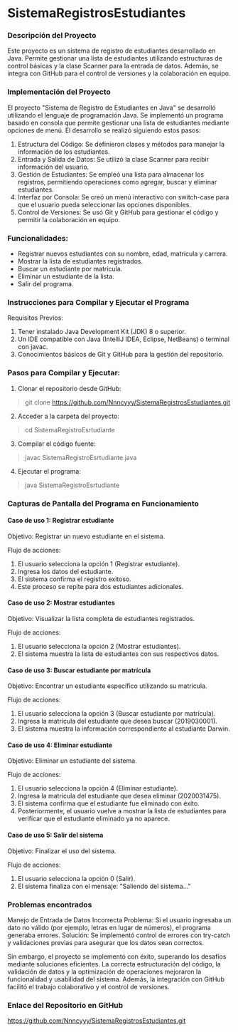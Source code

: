 # SistemaRegistrosEstudiantes
### Descripción del Proyecto

Este proyecto es un sistema de registro de estudiantes desarrollado en Java. Permite gestionar una lista de estudiantes utilizando estructuras de control básicas y la clase Scanner para la entrada de datos. Además, se integra con GitHub para el control de versiones y la colaboración en equipo.

### Implementación del Proyecto
El proyecto "Sistema de Registro de Estudiantes en Java" se desarrolló utilizando el lenguaje de programación Java. Se implementó un programa basado en consola que permite gestionar una lista de estudiantes mediante opciones de menú. El desarrollo se realizó siguiendo estos pasos:

1. Estructura del Código: Se definieron clases y métodos para manejar la información de los estudiantes.
2. Entrada y Salida de Datos: Se utilizó la clase Scanner para recibir información del usuario.
3. Gestión de Estudiantes: Se empleó una lista para almacenar los registros, permitiendo operaciones como agregar, buscar y eliminar estudiantes.
4. Interfaz por Consola: Se creó un menú interactivo con switch-case para que el usuario pueda seleccionar las opciones disponibles.
5. Control de Versiones: Se usó Git y GitHub para gestionar el código y permitir la colaboración en equipo.

### Funcionalidades:
- Registrar nuevos estudiantes con su nombre, edad, matrícula y carrera.
- Mostrar la lista de estudiantes registrados.
- Buscar un estudiante por matrícula.
- Eliminar un estudiante de la lista.
- Salir del programa.

### Instrucciones para Compilar y Ejecutar el Programa
Requisitos Previos:
1. Tener instalado Java Development Kit (JDK) 8 o superior.
2. Un IDE compatible con Java (IntelliJ IDEA, Eclipse, NetBeans) o terminal con javac.
3. Conocimientos básicos de Git y GitHub para la gestión del repositorio.

### Pasos para Compilar y Ejecutar:
1. Clonar el repositorio desde GitHub:
> git clone https://github.com/Nnncyyy/SistemaRegistrosEstudiantes.git

2. Acceder a la carpeta del proyecto:
> cd SistemaRegistroEsrtudiante

3. Compilar el código fuente:
> javac SistemaRegistroEsrtudiante.java

4. Ejecutar el programa:
> java SistemaRegistroEsrtudiante

### Capturas de Pantalla del Programa en Funcionamiento

#### Caso de uso 1: Registrar estudiante <br>
Objetivo: Registrar un nuevo estudiante en el sistema.

Flujo de acciones:
1. El usuario selecciona la opción 1 (Registrar estudiante).
2. Ingresa los datos del estudiante.
3. El sistema confirma el registro exitoso.
4. Este proceso se repite para dos estudiantes adicionales.



#### Caso de uso 2: Mostrar estudiantes <br>
Objetivo: Visualizar la lista completa de estudiantes registrados.

Flujo de acciones:
1. El usuario selecciona la opción 2 (Mostrar estudiantes).
2. El sistema muestra la lista de estudiantes con sus respectivos datos.


#### Caso de uso 3: Buscar estudiante por matrícula <br>
Objetivo: Encontrar un estudiante específico utilizando su matrícula.

Flujo de acciones:
1. El usuario selecciona la opción 3 (Buscar estudiante por matrícula).
2. Ingresa la matrícula del estudiante que desea buscar (2019030001).
3. El sistema muestra la información correspondiente al estudiante Darwin.



#### Caso de uso 4: Eliminar estudiante <br>
Objetivo: Eliminar un estudiante del sistema.

Flujo de acciones:
1. El usuario selecciona la opción 4 (Eliminar estudiante).
2. Ingresa la matrícula del estudiante que desea eliminar (2020031475).
3. El sistema confirma que el estudiante fue eliminado con éxito.
4. Posteriormente, el usuario vuelve a mostrar la lista de estudiantes para verificar que el estudiante eliminado ya no aparece.


#### Caso de uso 5: Salir del sistema <br>
Objetivo: Finalizar el uso del sistema.

Flujo de acciones:
1. El usuario selecciona la opción 0 (Salir).
2. El sistema finaliza con el mensaje: "Saliendo del sistema..."


### Problemas encontrados
Manejo de Entrada de Datos Incorrecta
Problema: Si el usuario ingresaba un dato no válido (por ejemplo, letras en lugar de números), el programa generaba errores.
Solución: Se implementó control de errores con try-catch y validaciones previas para asegurar que los datos sean correctos.

Sin embargo, el proyecto se implementó con éxito, superando los desafíos mediante soluciones eficientes. La correcta estructuración del código, la validación de datos y la optimización de operaciones mejoraron la funcionalidad y usabilidad del sistema. Además, la integración con GitHub facilitó el trabajo colaborativo y el control de versiones.

### Enlace del Repositorio en GitHub
https://github.com/Nnncyyy/SistemaRegistrosEstudiantes.git

